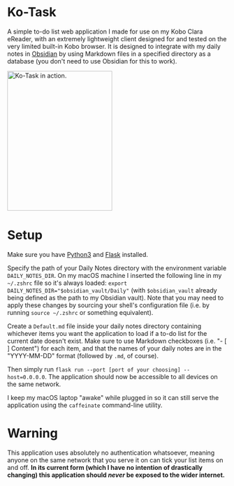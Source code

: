 # Ko-Task

A simple to-do list web application I made for use on my Kobo Clara eReader, with an extremely lightweight client designed for and tested on the very limited built-in Kobo browser. It is designed to integrate with my daily notes in [Obsidian](https://obsidian.md) by using Markdown files in a specified directory as a database (you don't need to use Obsidian for this to work).

<img src="https://github.com/user-attachments/assets/1dc89206-e301-4122-b833-fd9f28f956e8" alt="Ko-Task in action." height="320px" width="240">

# Setup

Make sure you have [Python3](https://www.python.org/downloads/) and [Flask](https://flask.palletsprojects.com/en/stable/) installed.

Specify the path of your Daily Notes directory with the environment variable `DAILY_NOTES_DIR`. On my macOS machine I inserted the following line in my `~/.zshrc` file so it's always loaded: `export DAILY_NOTES_DIR="$obsidian_vault/Daily"` (with `$obsidian_vault` already being defined as the path to my Obsidian vault). Note that you may need to apply these changes by sourcing your shell's configuration file (i.e. by running `source ~/.zshrc` or something equivalent).

Create a `Default.md` file inside your daily notes directory containing whichever items you want the application to load if a to-do list for the current date doesn't exist. Make sure to use Markdown checkboxes (i.e. "- [ ] Content") for each item, and that the names of your daily notes are in the "YYYY-MM-DD" format (followed by `.md`, of course).

Then simply run `flask run --port [port of your choosing] --host=0.0.0.0`. The application should now be accessible to all devices on the same network.

I keep my macOS laptop "awake" while plugged in so it can still serve the application using the `caffeinate` command-line utility.

# Warning

This application uses absolutely no authentication whatsoever, meaning anyone on the same network that you serve it on can tick your list items on and off. **In its current form (which I have no intention of drastically changing) this application should _never_ be exposed to the wider internet.**
